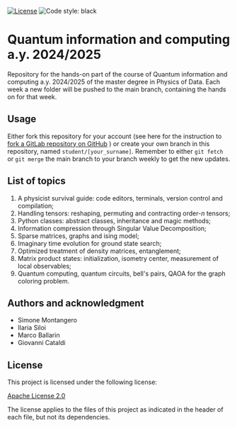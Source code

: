 [![License](https://img.shields.io/badge/License-Apache_2.0-blue.svg)](https://opensource.org/licenses/Apache-2.0) ![Code style: black](https://img.shields.io/badge/code%20style-black-000000.svg)

# Quantum information and computing a.y. 2024/2025

Repository for the hands-on part of the course of Quantum information and computing a.y. 2024/2025 of the master degree in Physics of Data.
Each week a new folder will be pushed to the main branch, containing the hands on for that week.

## Usage

Either fork this repository for your account (see here for the instruction to [fork a GitLab repository on GitHub](https://stackoverflow.com/questions/65023718/how-to-fork-a-gitlab-repository-to-github) ) or create your own branch in this repository, named `student/[your_surname]`.
Remember to either `git fetch` or `git merge` the main branch to your branch weekly to get the new updates.

## List of topics

1. A physicist survival guide: code editors, terminals, version control and compilation;
2. Handling tensors: reshaping, permuting and contracting order-$n$ tensors;
3. Python classes: abstract classes, inheritance and magic methods;
4. Information compression through Singular Value Decomposition;
5. Sparse matrices, graphs and ising model;
6. Imaginary time evolution for ground state search;
7. Optimized treatment of density matrices, entanglement;
8. Matrix product states: initialization, isometry center, measurement of local observables;
9. Quantum computing, quantum circuits, bell's pairs, QAOA for the graph coloring problem.

## Authors and acknowledgment

- Simone Montangero
- Ilaria Siloi
- Marco Ballarin
- Giovanni Cataldi

## License

This project is licensed under the following license:

[Apache License 2.0](LICENSE)

The license applies to the files of this project as indicated
in the header of each file, but not its dependencies.
